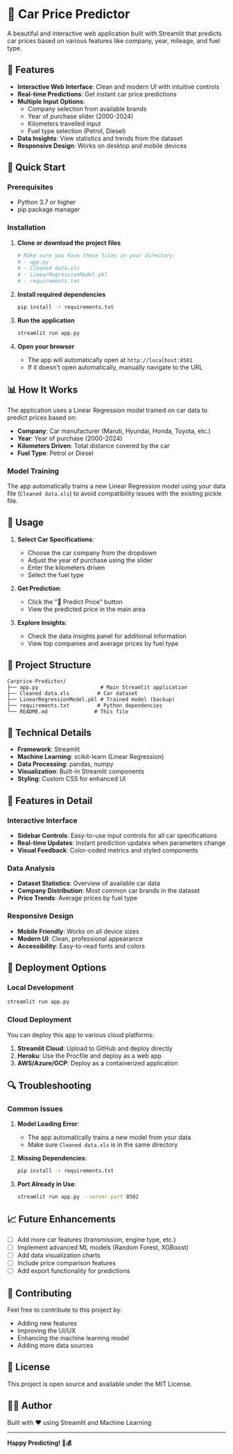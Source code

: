 # 🚗 Car Price Predictor

A beautiful and interactive web application built with Streamlit that predicts car prices based on various features like company, year, mileage, and fuel type.

## 🌟 Features

- **Interactive Web Interface**: Clean and modern UI with intuitive controls
- **Real-time Predictions**: Get instant car price predictions
- **Multiple Input Options**: 
  - Company selection from available brands
  - Year of purchase slider (2000-2024)
  - Kilometers travelled input
   - Fuel type selection (Petrol, Diesel)
- **Data Insights**: View statistics and trends from the dataset
- **Responsive Design**: Works on desktop and mobile devices

## 🚀 Quick Start

### Prerequisites

- Python 3.7 or higher
- pip package manager

### Installation

1. **Clone or download the project files**
   ```bash
   # Make sure you have these files in your directory:
   # - app.py
   # - Cleaned data.xls
   # - LinearRegressionModel.pkl
   # - requirements.txt
   ```

2. **Install required dependencies**
   ```bash
   pip install -r requirements.txt
   ```

3. **Run the application**
   ```bash
   streamlit run app.py
   ```

4. **Open your browser**
   - The app will automatically open at `http://localhost:8501`
   - If it doesn't open automatically, manually navigate to the URL

## 📊 How It Works

The application uses a Linear Regression model trained on car data to predict prices based on:

- **Company**: Car manufacturer (Maruti, Hyundai, Honda, Toyota, etc.)
- **Year**: Year of purchase (2000-2024)
- **Kilometers Driven**: Total distance covered by the car
- **Fuel Type**: Petrol or Diesel

### Model Training

The app automatically trains a new Linear Regression model using your data file (`Cleaned data.xls`) to avoid compatibility issues with the existing pickle file.

## 🎯 Usage

1. **Select Car Specifications**:
   - Choose the car company from the dropdown
   - Adjust the year of purchase using the slider
   - Enter the kilometers driven
   - Select the fuel type

2. **Get Prediction**:
   - Click the "🔮 Predict Price" button
   - View the predicted price in the main area

3. **Explore Insights**:
   - Check the data insights panel for additional information
   - View top companies and average prices by fuel type

## 📁 Project Structure

```
Carprice-Predictor/
├── app.py                    # Main Streamlit application
├── Cleaned data.xls         # Car dataset
├── LinearRegressionModel.pkl # Trained model (backup)
├── requirements.txt         # Python dependencies
└── README.md               # This file
```

## 🔧 Technical Details

- **Framework**: Streamlit
- **Machine Learning**: scikit-learn (Linear Regression)
- **Data Processing**: pandas, numpy
- **Visualization**: Built-in Streamlit components
- **Styling**: Custom CSS for enhanced UI

## 🎨 Features in Detail

### Interactive Interface
- **Sidebar Controls**: Easy-to-use input controls for all car specifications
- **Real-time Updates**: Instant prediction updates when parameters change
- **Visual Feedback**: Color-coded metrics and styled components

### Data Analysis
- **Dataset Statistics**: Overview of available car data
- **Company Distribution**: Most common car brands in the dataset
- **Price Trends**: Average prices by fuel type

### Responsive Design
- **Mobile Friendly**: Works on all device sizes
- **Modern UI**: Clean, professional appearance
- **Accessibility**: Easy-to-read fonts and colors

## 🚀 Deployment Options

### Local Development
```bash
streamlit run app.py
```

### Cloud Deployment
You can deploy this app to various cloud platforms:

1. **Streamlit Cloud**: Upload to GitHub and deploy directly
2. **Heroku**: Use the Procfile and deploy as a web app
3. **AWS/Azure/GCP**: Deploy as a containerized application

## 🔍 Troubleshooting

### Common Issues

1. **Model Loading Error**: 
   - The app automatically trains a new model from your data
   - Make sure `Cleaned data.xls` is in the same directory

2. **Missing Dependencies**:
   ```bash
   pip install -r requirements.txt
   ```

3. **Port Already in Use**:
   ```bash
   streamlit run app.py --server.port 8502
   ```

## 📈 Future Enhancements

- [ ] Add more car features (transmission, engine type, etc.)
- [ ] Implement advanced ML models (Random Forest, XGBoost)
- [ ] Add data visualization charts
- [ ] Include price comparison features
- [ ] Add export functionality for predictions

## 🤝 Contributing

Feel free to contribute to this project by:
- Adding new features
- Improving the UI/UX
- Enhancing the machine learning model
- Adding more data sources

## 📄 License

This project is open source and available under the MIT License.

## 👨‍💻 Author

Built with ❤️ using Streamlit and Machine Learning

---

**Happy Predicting! 🚗💰**
